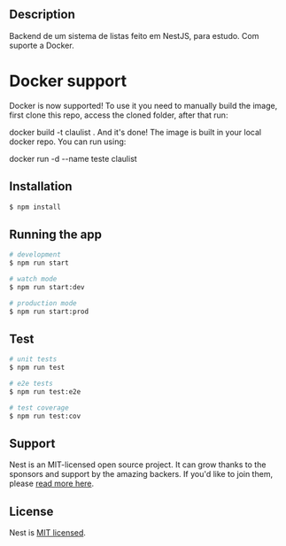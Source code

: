 ## Description
Backend de um sistema de listas feito em NestJS, para estudo. Com suporte a Docker.

# Docker support
Docker is now supported! To use it you need to manually build the image, first clone this repo, access the cloned folder, after that run:

docker build -t claulist .
And it's done! The image is built in your local docker repo. You can run using:

docker run -d --name teste claulist

## Installation

```bash
$ npm install
```

## Running the app

```bash
# development
$ npm run start

# watch mode
$ npm run start:dev

# production mode
$ npm run start:prod
```

## Test

```bash
# unit tests
$ npm run test

# e2e tests
$ npm run test:e2e

# test coverage
$ npm run test:cov
```

## Support

Nest is an MIT-licensed open source project. It can grow thanks to the sponsors and support by the amazing backers. If you'd like to join them, please [read more here](https://docs.nestjs.com/support).

## License

  Nest is [MIT licensed](LICENSE).
